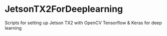# JetsonTX2ForDeeplearning
Scripts for setting up Jetson TX2 with OpenCV Tensorflow &amp; Keras for deep learning
